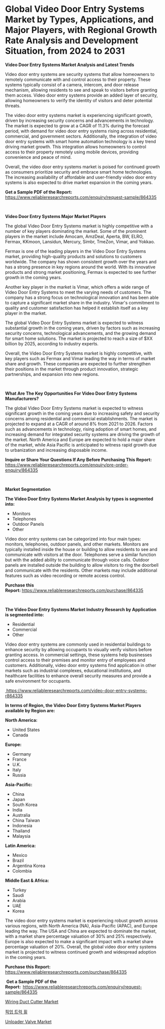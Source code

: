 <p><h1>Global Video Door Entry Systems Market by Types, Applications, and Major Players, with Regional Growth Rate Analysis and Development Situation, from 2024 to 2031</h1></p><p><strong>Video Door Entry Systems Market Analysis and Latest Trends</strong></p>
<p><p>Video door entry systems are security systems that allow homeowners to remotely communicate with and control access to their property. These systems typically consist of a camera, intercom, and door release mechanism, allowing residents to see and speak to visitors before granting them access. Video door entry systems provide an added layer of security, allowing homeowners to verify the identity of visitors and deter potential threats.</p><p>The video door entry systems market is experiencing significant growth, driven by increasing security concerns and advancements in technology. The market is expected to grow at a CAGR of 11.3% during the forecast period, with demand for video door entry systems rising across residential, commercial, and government sectors. Additionally, the integration of video door entry systems with smart home automation technology is a key trend driving market growth. This integration allows homeowners to control access to their property remotely using mobile devices, providing convenience and peace of mind.</p><p>Overall, the video door entry systems market is poised for continued growth as consumers prioritize security and embrace smart home technologies. The increasing availability of affordable and user-friendly video door entry systems is also expected to drive market expansion in the coming years.</p></p>
<p><strong>Get a Sample PDF of the Report:&nbsp;</strong> <a href="https://www.reliableresearchreports.com/enquiry/request-sample/864335">https://www.reliableresearchreports.com/enquiry/request-sample/864335</a></p>
<p>&nbsp;</p>
<p><strong>Video Door Entry Systems Major Market Players</strong></p>
<p><p>The global Video Door Entry Systems market is highly competitive with a number of key players dominating the market. Some of the prominent players in the market include Amocam, AmzDeal, Aperta, BW, ELRO, Fermax, KKmoon, Lansidun, Mercury, Simbr, TmeZon, Vimar, and Yokkao.</p><p>Fermax is one of the leading players in the Video Door Entry Systems market, providing high-quality products and solutions to customers worldwide. The company has shown consistent growth over the years and has a strong presence in key regions around the world. With its innovative products and strong market positioning, Fermax is expected to see further growth in the coming years.</p><p>Another key player in the market is Vimar, which offers a wide range of Video Door Entry Systems to meet the varying needs of customers. The company has a strong focus on technological innovation and has been able to capture a significant market share in the industry. Vimar's commitment to quality and customer satisfaction has helped it establish itself as a key player in the market.</p><p>The global Video Door Entry Systems market is expected to witness substantial growth in the coming years, driven by factors such as increasing security concerns, technological advancements, and the growing demand for smart home solutions. The market is projected to reach a size of $XX billion by 2025, according to industry experts.</p><p>Overall, the Video Door Entry Systems market is highly competitive, with key players such as Fermax and Vimar leading the way in terms of market share and growth. These companies are expected to further strengthen their positions in the market through product innovation, strategic partnerships, and expansion into new regions.</p></p>
<p>&nbsp;</p>
<p><strong>What Are The Key Opportunities For Video Door Entry Systems Manufacturers?</strong></p>
<p><p>The global Video Door Entry Systems market is expected to witness significant growth in the coming years due to increasing safety and security concerns among residential and commercial establishments. The market is projected to expand at a CAGR of around 8% from 2021 to 2026. Factors such as advancements in technology, rising adoption of smart homes, and increasing demand for integrated security systems are driving the growth of the market. North America and Europe are expected to hold a major share of the market, while Asia Pacific is anticipated to witness rapid growth due to urbanization and increasing disposable income.</p></p>
<p><strong>Inquire or Share Your Questions If Any Before Purchasing This Report:</strong> <a href="https://www.reliableresearchreports.com/enquiry/pre-order-enquiry/864335">https://www.reliableresearchreports.com/enquiry/pre-order-enquiry/864335</a></p>
<p>&nbsp;</p>
<p><strong>Market Segmentation</strong></p>
<p><strong>The Video Door Entry Systems Market Analysis by types is segmented into:</strong></p>
<p><ul><li>Monitors</li><li>Telephones</li><li>Outdoor Panels</li><li>Other</li></ul></p>
<p><p>Video door entry systems can be categorized into four main types: monitors, telephones, outdoor panels, and other markets. Monitors are typically installed inside the house or building to allow residents to see and communicate with visitors at the door. Telephones serve a similar function but with the added ability to communicate through voice calls. Outdoor panels are installed outside the building to allow visitors to ring the doorbell and communicate with the residents. Other markets may include additional features such as video recording or remote access control.</p></p>
<p><strong>Purchase this Report:&nbsp;</strong><a href="https://www.reliableresearchreports.com/purchase/864335">https://www.reliableresearchreports.com/purchase/864335</a></p>
<p>&nbsp;</p>
<p><strong>The Video Door Entry Systems Market Industry Research by Application is segmented into:</strong></p>
<p><ul><li>Residential</li><li>Commercial</li><li>Other</li></ul></p>
<p><p>Video door entry systems are commonly used in residential buildings to enhance security by allowing occupants to visually verify visitors before granting access. In commercial settings, these systems help businesses control access to their premises and monitor entry of employees and customers. Additionally, video door entry systems find application in other markets such as industrial complexes, educational institutions, and healthcare facilities to enhance overall security measures and provide a safe environment for occupants.</p></p>
<p><a href="https://www.reliableresearchreports.com/video-door-entry-systems-r864335">&nbsp;https://www.reliableresearchreports.com/video-door-entry-systems-r864335</a></p>
<p><strong>In terms of Region, the Video Door Entry Systems Market Players available by Region are:</strong></p>
<p>
    <p> <strong> North America: </strong>
        <ul>
            <li>United States</li>
            <li>Canada</li>
        </ul>
        </p> 
    <p> <strong> Europe: </strong>
        <ul>
            <li>Germany</li>
            <li>France</li>
            <li>U.K.</li>
            <li>Italy</li>
            <li>Russia</li>
        </ul>
        </p> 
    <p> <strong> Asia-Pacific: </strong>
        <ul>
            <li>China</li>
            <li>Japan</li>
            <li>South Korea</li>
            <li>India</li>
            <li>Australia</li>
            <li>China Taiwan</li>
            <li>Indonesia</li>
            <li>Thailand</li>
            <li>Malaysia</li>
        </ul>
        </p> 
    <p> <strong> Latin America: </strong>
        <ul>
            <li>Mexico</li>
            <li>Brazil</li>
            <li>Argentina Korea</li>
            <li>Colombia</li>
        </ul>
        </p> 
    <p> <strong> Middle East & Africa: </strong>
        <ul>
            <li>Turkey</li>
            <li>Saudi</li>
            <li>Arabia</li>
            <li>UAE</li>
            <li>Korea</li>
        </ul>
    </p>
    </p>
<p><p>The video door entry systems market is experiencing robust growth across various regions, with North America (NA), Asia-Pacific (APAC), and Europe leading the way. The USA and China are expected to dominate the market, with a market share percentage valuation of 30% and 25% respectively. Europe is also expected to make a significant impact with a market share percentage valuation of 20%. Overall, the global video door entry systems market is projected to witness continued growth and widespread adoption in the coming years.</p></p>
<p><strong>Purchase this Report: </strong><a href="https://www.reliableresearchreports.com/purchase/864335">https://www.reliableresearchreports.com/purchase/864335</a></p>
<p>&nbsp;<strong>Get a Sample PDF of the Report:&nbsp;&nbsp;</strong><a href="https://www.reliableresearchreports.com/enquiry/request-sample/864335">https://www.reliableresearchreports.com/enquiry/request-sample/864335</a></p>
<p><strong></strong></p>
<p><p><a href="https://github.com/khadijahesham19/Market-Research-Report-List-1/blob/main/wiring-duct-cutter-market.md">Wiring Duct Cutter Market</a></p><p><a href="https://github.com/sougarounis/Market-Research-Report-List-4/blob/main/5574843169013.md">픽업 트럭 휠</a></p><p><a href="https://github.com/suitykhatun12/Market-Research-Report-List-1/blob/main/unloader-valve-market.md">Unloader Valve Market</a></p></p>